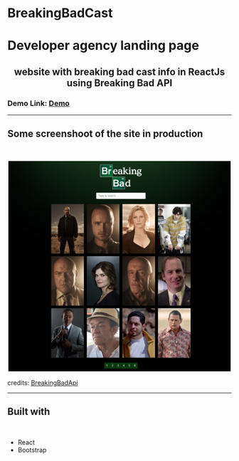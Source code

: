 # BreakingBadCast


# Developer agency landing page

<h2 align="center">website with breaking bad cast info in ReactJs using Breaking Bad API</h2>

### Demo Link: [Demo](https://OssmanRauf.github.io/BreakingBadCast/)

---

## Some screenshoot of the site in production

<br/>

<p align="center">
<img src="desktop.png" width="500px" styles="padding-top:10px"/>
</p>

credits: [BreakingBadApi](https://breakingbadapi.com/)
<br/>

---

<h2>Built with</h2>

<br/>

- React
- Bootstrap
